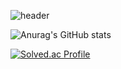 ![header](https://capsule-render.vercel.app/api?type=waving&color=random&height=300§ion=header&text=HI&desc=SUSOT.%20&fontSize=90&descSize=30&fontColor=ffffff&fontAlignY=40)



![Anurag's GitHub stats](https://github-readme-stats.vercel.app/api?username=SUSOT&show_icons=true&theme=radical)

[![Solved.ac Profile](http://mazassumnida.wtf/api/generate_badge?boj=SUSOT)](https://solved.ac/SUSOT)<br/>
